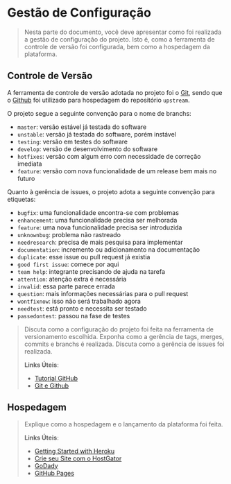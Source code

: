 # Gestão de Configuração

> Nesta parte do documento, você deve apresentar como foi realizada a
> gestão de configuração do projeto. Isto é, como a ferramenta de
> controle de versão foi configurada, bem como a hospedagem da
> plataforma.

## Controle de Versão

A ferramenta de controle de versão adotada no projeto foi o
[Git](https://git-scm.com/), sendo que o [Github](https://github.com)
foi utilizado para hospedagem do repositório `upstream`.

O projeto segue a seguinte convenção para o nome de branchs:

- `master`: versão estável já testada do software
- `unstable`: versão já testada do software, porém instável
- `testing`: versão em testes do software
- `develop`: versão de desenvolvimento do software
- `hotfixes`: versão com algum erro com necessidade de correção imediata
- `feature`: versão com nova funcionalidade de um release bem mais no futuro

Quanto à gerência de issues, o projeto adota a seguinte convenção para
etiquetas:

- `bugfix`: uma funcionalidade encontra-se com problemas
- `enhancement`: uma funcionalidade precisa ser melhorada
- `feature`: uma nova funcionalidade precisa ser introduzida
- `unknownbug`: problema não rastreado
- `needresearch`: precisa de mais pesquisa para implementar
- `documentation`: incremento ou adicionamento na documentação
- `duplicate`: esse issue ou pull request já existia
- `good first issue`: comece por aqui
- `team help`: integrante precisando de ajuda na tarefa
- `attention`: atenção extra é necessária
- `invalid`: essa parte parece errada
- `question`: mais informações necessárias para o pull request
- `wontfixnow`: isso não será trabalhado agora
- `needtest`: está pronto e necessita ser testado
- `passedontest`: passou na fase de testes

> Discuta como a configuração do projeto foi feita na ferramenta de
> versionamento escolhida. Exponha como a gerência de tags, merges,
> commits e branchs é realizada. Discuta como a gerência de issues foi
> realizada.
>
> **Links Úteis**:
> - [Tutorial GitHub](https://guides.github.com/activities/hello-world/)
> - [Git e Github](https://www.youtube.com/playlist?list=PLHz_AreHm4dm7ZULPAmadvNhH6vk9oNZA)

## Hospedagem

> Explique como a hospedagem e o lançamento da plataforma foi feita.
>
> **Links Úteis**:
>
> - [Getting Started with Heroku](https://devcenter.heroku.com/start)
> - [Crie seu Site com o
>   HostGator](https://www.hostgator.com.br/como-publicar-seu-site)
> - [GoDady](https://br.godaddy.com/how-to)
> - [GitHub Pages](https://pages.github.com/)
